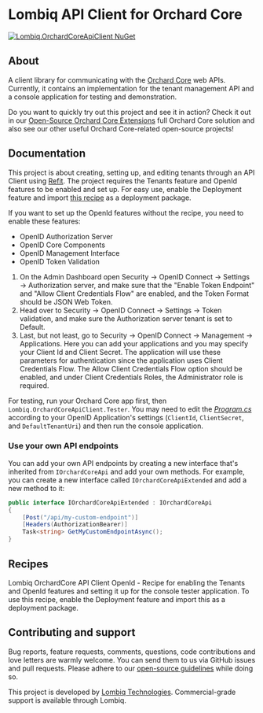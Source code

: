 # Lombiq API Client for Orchard Core

[![Lombiq.OrchardCoreApiClient NuGet](https://img.shields.io/nuget/v/Lombiq.OrchardCoreApiClient?label=Lombiq.OrchardCoreApiClient)](https://www.nuget.org/packages/Lombiq.OrchardCoreApiClient)

## About

A client library for communicating with the [Orchard Core](https://www.orchardcore.net/) web APIs. Currently, it contains an implementation for the tenant management API and a console application for testing and demonstration.

Do you want to quickly try out this project and see it in action? Check it out in our [Open-Source Orchard Core Extensions](https://github.com/Lombiq/Open-Source-Orchard-Core-Extensions) full Orchard Core solution and also see our other useful Orchard Core-related open-source projects!

## Documentation

This project is about creating, setting up, and editing tenants through an API Client using [Refit](https://github.com/reactiveui/refit). The project requires the Tenants feature and OpenId features to be enabled and set up. For easy use, enable the Deployment feature and import [this recipe](Lombiq.OrchardCoreApiClient.Tester/Recipes/Lombiq.OrchardCoreApiClient.Tester.OpenId.recipe.json) as a deployment package.

If you want to set up the OpenId features without the recipe, you need to enable these features:

- OpenID Authorization Server
- OpenID Core Components
- OpenID Management Interface
- OpenID Token Validation

1. On the Admin Dashboard open Security → OpenID Connect → Settings → Authorization server, and make sure that the "Enable Token Endpoint" and "Allow Client Credentials Flow" are enabled, and the Token Format should be JSON Web Token.
2. Head over to Security → OpenID Connect → Settings → Token validation, and make sure the Authorization server tenant is set to Default.
3. Last, but not least, go to Security → OpenID Connect → Management → Applications. Here you can add your applications and you may specify your Client Id and Client Secret. The application will use these parameters for authentication since the application uses Client Credentials Flow. The Allow Client Credentials Flow option should be enabled, and under Client Credentials Roles, the Administrator role is required.

For testing, run your Orchard Core app first, then `Lombiq.OrchardCoreApiClient.Tester`. You may need to edit the [_Program.cs_](Lombiq.OrchardCoreApiClient.Tester/Program.cs) according to your OpenID Application's settings (`ClientId`, `ClientSecret`, and `DefaultTenantUri`) and then run the console application.

### Use your own API endpoints

You can add your own API endpoints by creating a new interface that's inherited from `IOrchardCoreApi` and add your own methods. For example, you can create a new interface called `IOrchardCoreApiExtended` and add a new method to it:

```csharp
public interface IOrchardCoreApiExtended : IOrchardCoreApi
{
    [Post("/api/my-custom-endpoint")]
    [Headers(AuthorizationBearer)]
    Task<string> GetMyCustomEndpointAsync();
}
```

## Recipes

Lombiq OrchardCore API Client OpenId - Recipe for enabling the Tenants and OpenId features and setting it up for the console tester application. To use this recipe, enable the Deployment feature and import this as a deployment package.

## Contributing and support

Bug reports, feature requests, comments, questions, code contributions and love letters are warmly welcome. You can send them to us via GitHub issues and pull requests. Please adhere to our [open-source guidelines](https://lombiq.com/open-source-guidelines) while doing so.

This project is developed by [Lombiq Technologies](https://lombiq.com/). Commercial-grade support is available through Lombiq.
